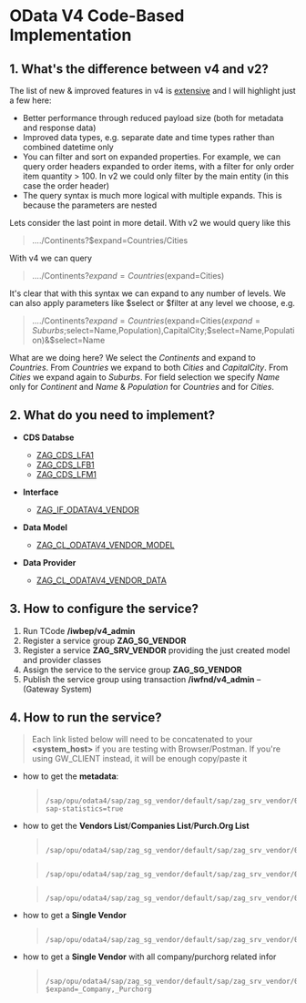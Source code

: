 # OData V4 Code-Based Implementation

## 1. What's the difference between v4 and v2?

The list of new & improved features in v4 is [extensive](http://docs.oasis-open.org/odata/new-in-odata/v4.0/new-in-odata-v4.0.html) and I will highlight just a few here:  

-   Better performance through reduced payload size (both for metadata and response data)  
-   Improved data types, e.g. separate date and time types rather than combined datetime only
-   You can filter and sort on expanded properties. For example, we can query order headers expanded to order items, with a filter for only order item quantity > 100. In v2 we could only filter by the main entity (in this case the order header)
-   The query syntax is much more logical with multiple expands. This is because the parameters are nested
  
Lets consider the last point in more detail. With v2 we would query like this  
> ..../Continents?$expand=Countries/Cities

With v4 we can query  
> ..../Continents?$expand=Countries($expand=Cities)

It's clear that with this syntax we can expand to any number of levels. We can also apply parameters like $select or $filter at any level we choose, e.g.  
> ..../Continents?$expand=Countries($expand=Cities($expand=Suburbs;$select=Name,Population),CapitalCity;$select=Name,Population)&$select=Name

What are we doing here? We select the _Continents_ and expand to _Countries_. From _Countries_ we expand to both _Cities_ and _CapitalCity_. From _Cities_ we expand again to _Suburbs_. For field selection we specify _Name_ only for _Continent_ and _Name_ & _Population_ for _Countries_ and for _Cities_.

## 2. What do you need to implement?

-  **CDS Databse**
	- [ZAG_CDS_LFA1](https://github.com/avorio-dev/S4ZAG/blob/main/ZAG_ODATAV4/ZAG_CDS_LFA1.abap)
	- [ZAG_CDS_LFB1](https://github.com/avorio-dev/S4ZAG/blob/main/ZAG_ODATAV4/ZAG_CDS_LFB1.abap)
	- [ZAG_CDS_LFM1](https://github.com/avorio-dev/S4ZAG/blob/main/ZAG_ODATAV4/ZAG_CDS_LFM1.abap)
- **Interface**
	- [ZAG_IF_ODATAV4_VENDOR](https://github.com/avorio-dev/S4ZAG/blob/main/ZAG_ODATAV4/zag_if_odatav4_vendor.abap)
- **Data Model**
	- [ZAG_CL_ODATAV4_VENDOR_MODEL](https://github.com/avorio-dev/S4ZAG/blob/main/ZAG_ODATAV4/zag_cl_odatav4_vendor_model.abap)

- **Data Provider**
	- [ZAG_CL_ODATAV4_VENDOR_DATA](https://github.com/avorio-dev/S4ZAG/blob/main/ZAG_ODATAV4/zag_cl_odatav4_vendor_data.abap)


## 3. How to configure the service?

1. Run TCode **/iwbep/v4_admin**
2. Register a service group **ZAG_SG_VENDOR** 
3. Register a service **ZAG_SRV_VENDOR** providing the just created model and provider classes
4. Assign the service to the service group **ZAG_SG_VENDOR**
5. Publish the service group using transaction **/iwfnd/v4_admin** – (Gateway System)


## 4. How to run the service?

>Each link listed below will need to be concatenated to your **<system_host>** if you are testing with Browser/Postman.
>If you're using GW_CLIENT instead, it will be enough copy/paste it
	
- how to get the **metadata**:
	>		/sap/opu/odata4/sap/zag_sg_vendor/default/sap/zag_srv_vendor/0001/$metadata?sap-statistics=true

- how to get the **Vendors List**/**Companies List**/**Purch.Org List**
	>		/sap/opu/odata4/sap/zag_sg_vendor/default/sap/zag_srv_vendor/0001/Vendor
 
 	>		/sap/opu/odata4/sap/zag_sg_vendor/default/sap/zag_srv_vendor/0001/Company

   	>		/sap/opu/odata4/sap/zag_sg_vendor/default/sap/zag_srv_vendor/0001/Purchorg

- how to get a **Single Vendor**
  	>		/sap/opu/odata4/sap/zag_sg_vendor/default/sap/zag_srv_vendor/0001/Vendor('1')

- how to get a **Single Vendor** with all company/purchorg related infor
  	>		/sap/opu/odata4/sap/zag_sg_vendor/default/sap/zag_srv_vendor/0001/Vendor('1')?$expand=_Company,_Purchorg









   
